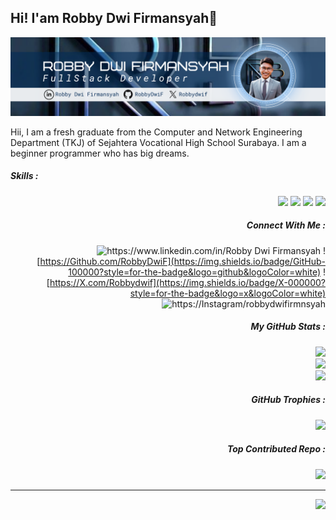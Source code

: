 ## Hi! I'am Robby Dwi Firmansyah👋

![RobbyDwiF](img/Biru%20Fotosentris%20Programmer%20LinkedIn%20Banner.png)

Hii, I am a fresh graduate from the Computer and Network Engineering Department (TKJ) of Sejahtera Vocational High School Surabaya. I am a beginner programmer who has big dreams.

##### Skills :
<div style="text-align: right;">
<img src="https://img.shields.io/badge/HTML5-E34F26?style=for-the-badge&logo=html5&logoColor=white" />
<img src="https://img.shields.io/badge/CSS3-1572B6?style=for-the-badge&logo=css3&logoColor=white" />
<img src="https://img.shields.io/badge/JavaScript-323330?style=for-the-badge&logo=javascript&logoColor=F7DF1E" />
<img src="https://img.shields.io/badge/PHP-777BB4?style=for-the-badge&logo=php&logoColor=white" />
  
##### Connect With Me :
![https://www.linkedin.com/in/Robby Dwi Firmansyah](https://img.shields.io/badge/LinkedIn-0077B5?style=for-the-badge&logo=linkedin&logoColor=white)
![https://Github.com/RobbyDwiF](https://img.shields.io/badge/GitHub-100000?style=for-the-badge&logo=github&logoColor=white)
![https://X.com/Robbydwif](https://img.shields.io/badge/X-000000?style=for-the-badge&logo=x&logoColor=white)
![https://Instagram/robbydwifirmnsyah](https://img.shields.io/badge/Instagram-E4405F?style=for-the-badge&logo=instagram&logoColor=white)


##### My GitHub Stats :
![](https://github-readme-stats.vercel.app/api?username=RobbyDwiF&theme=prussian&hide_border=true&include_all_commits=true&count_private=false)<br/>
![](https://nirzak-streak-stats.vercel.app/?user=RobbyDwiF&theme=prussian&hide_border=true)<br/>
![](https://github-readme-stats.vercel.app/api/top-langs/?username=RobbyDwiF&theme=prussian&hide_border=true&include_all_commits=true&count_private=false&layout=compact)

##### GitHub Trophies :
![](https://github-profile-trophy.vercel.app/?username=RobbyDwiF&theme=radical&no-frame=false&no-bg=true&margin-w=4)

##### Top Contributed Repo :
![](https://github-contributor-stats.vercel.app/api?username=RobbyDwiF&limit=5&theme=dark&combine_all_yearly_contributions=true)

---
[![](https://visitcount.itsvg.in/api?id=RobbyDwiF&icon=0&color=0)](https://visitcount.itsvg.in)

<!-- Proudly created with GPRM ( https://gprm.itsvg.in ) -->
